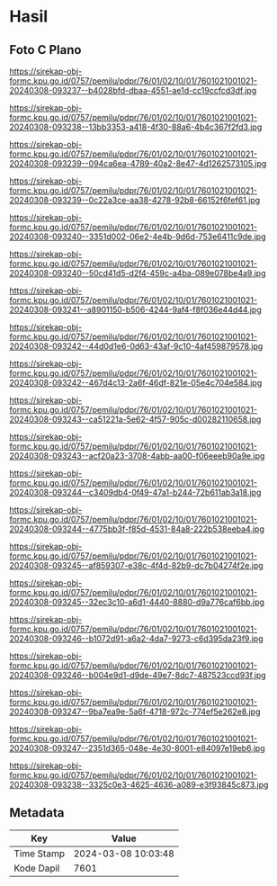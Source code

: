 # Hasil

## Foto C Plano

https://sirekap-obj-formc.kpu.go.id/0757/pemilu/pdpr/76/01/02/10/01/7601021001021-20240308-093237--b4028bfd-dbaa-4551-ae1d-cc19ccfcd3df.jpg

https://sirekap-obj-formc.kpu.go.id/0757/pemilu/pdpr/76/01/02/10/01/7601021001021-20240308-093238--13bb3353-a418-4f30-88a6-4b4c367f2fd3.jpg

https://sirekap-obj-formc.kpu.go.id/0757/pemilu/pdpr/76/01/02/10/01/7601021001021-20240308-093239--094ca6ea-4789-40a2-8e47-4d1262573105.jpg

https://sirekap-obj-formc.kpu.go.id/0757/pemilu/pdpr/76/01/02/10/01/7601021001021-20240308-093239--0c22a3ce-aa38-4278-92b8-66152f6fef61.jpg

https://sirekap-obj-formc.kpu.go.id/0757/pemilu/pdpr/76/01/02/10/01/7601021001021-20240308-093240--3351d002-06e2-4e4b-9d6d-753e6411c9de.jpg

https://sirekap-obj-formc.kpu.go.id/0757/pemilu/pdpr/76/01/02/10/01/7601021001021-20240308-093240--50cd41d5-d2f4-459c-a4ba-089e078be4a9.jpg

https://sirekap-obj-formc.kpu.go.id/0757/pemilu/pdpr/76/01/02/10/01/7601021001021-20240308-093241--a8901150-b506-4244-9af4-f8f036e44d44.jpg

https://sirekap-obj-formc.kpu.go.id/0757/pemilu/pdpr/76/01/02/10/01/7601021001021-20240308-093242--44d0d1e6-0d63-43af-9c10-4af459879578.jpg

https://sirekap-obj-formc.kpu.go.id/0757/pemilu/pdpr/76/01/02/10/01/7601021001021-20240308-093242--467d4c13-2a6f-46df-821e-05e4c704e584.jpg

https://sirekap-obj-formc.kpu.go.id/0757/pemilu/pdpr/76/01/02/10/01/7601021001021-20240308-093243--ca51221a-5e62-4f57-905c-d00282110658.jpg

https://sirekap-obj-formc.kpu.go.id/0757/pemilu/pdpr/76/01/02/10/01/7601021001021-20240308-093243--acf20a23-3708-4abb-aa00-f06eeeb90a9e.jpg

https://sirekap-obj-formc.kpu.go.id/0757/pemilu/pdpr/76/01/02/10/01/7601021001021-20240308-093244--c3409db4-0f49-47a1-b244-72b611ab3a18.jpg

https://sirekap-obj-formc.kpu.go.id/0757/pemilu/pdpr/76/01/02/10/01/7601021001021-20240308-093244--4775bb3f-f85d-4531-84a8-222b538eeba4.jpg

https://sirekap-obj-formc.kpu.go.id/0757/pemilu/pdpr/76/01/02/10/01/7601021001021-20240308-093245--af859307-e38c-4f4d-82b9-dc7b04274f2e.jpg

https://sirekap-obj-formc.kpu.go.id/0757/pemilu/pdpr/76/01/02/10/01/7601021001021-20240308-093245--32ec3c10-a6d1-4440-8880-d9a776caf6bb.jpg

https://sirekap-obj-formc.kpu.go.id/0757/pemilu/pdpr/76/01/02/10/01/7601021001021-20240308-093246--b1072d91-a6a2-4da7-9273-c6d395da23f9.jpg

https://sirekap-obj-formc.kpu.go.id/0757/pemilu/pdpr/76/01/02/10/01/7601021001021-20240308-093246--b004e9d1-d9de-49e7-8dc7-487523ccd93f.jpg

https://sirekap-obj-formc.kpu.go.id/0757/pemilu/pdpr/76/01/02/10/01/7601021001021-20240308-093247--9ba7ea9e-5a6f-4718-972c-774ef5e262e8.jpg

https://sirekap-obj-formc.kpu.go.id/0757/pemilu/pdpr/76/01/02/10/01/7601021001021-20240308-093247--2351d365-048e-4e30-8001-e84097e19eb6.jpg

https://sirekap-obj-formc.kpu.go.id/0757/pemilu/pdpr/76/01/02/10/01/7601021001021-20240308-093238--3325c0e3-4625-4636-a089-e3f93845c873.jpg


## Metadata

| Key        | Value               |
| ---------- | ------------------- |
| Time Stamp | 2024-03-08 10:03:48 |
| Kode Dapil | 7601                |



